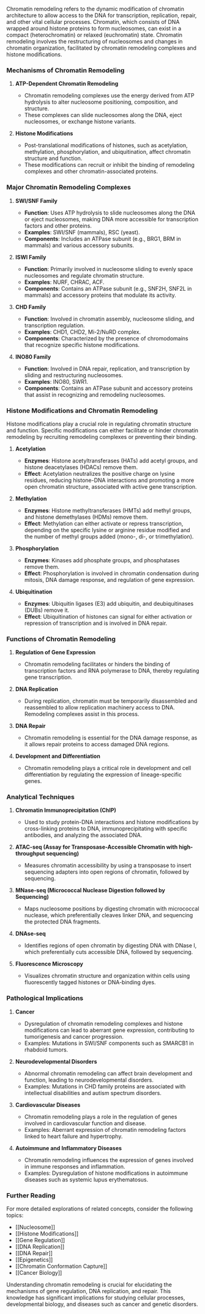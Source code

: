 Chromatin remodeling refers to the dynamic modification of chromatin architecture to allow access to the DNA for transcription, replication, repair, and other vital cellular processes. Chromatin, which consists of DNA wrapped around histone proteins to form nucleosomes, can exist in a compact (heterochromatin) or relaxed (euchromatin) state. Chromatin remodeling involves the restructuring of nucleosomes and changes in chromatin organization, facilitated by chromatin remodeling complexes and histone modifications.

### Mechanisms of Chromatin Remodeling

1. **ATP-Dependent Chromatin Remodeling**
   - Chromatin remodeling complexes use the energy derived from ATP hydrolysis to alter nucleosome positioning, composition, and structure.
   - These complexes can slide nucleosomes along the DNA, eject nucleosomes, or exchange histone variants.

2. **Histone Modifications**
   - Post-translational modifications of histones, such as acetylation, methylation, phosphorylation, and ubiquitination, affect chromatin structure and function.
   - These modifications can recruit or inhibit the binding of remodeling complexes and other chromatin-associated proteins.

### Major Chromatin Remodeling Complexes

1. **SWI/SNF Family**
   - **Function**: Uses ATP hydrolysis to slide nucleosomes along the DNA or eject nucleosomes, making DNA more accessible for transcription factors and other proteins.
   - **Examples**: SWI/SNF (mammals), RSC (yeast).
   - **Components**: Includes an ATPase subunit (e.g., BRG1, BRM in mammals) and various accessory subunits.

2. **ISWI Family**
   - **Function**: Primarily involved in nucleosome sliding to evenly space nucleosomes and regulate chromatin structure.
   - **Examples**: NURF, CHRAC, ACF.
   - **Components**: Contains an ATPase subunit (e.g., SNF2H, SNF2L in mammals) and accessory proteins that modulate its activity.

3. **CHD Family**
   - **Function**: Involved in chromatin assembly, nucleosome sliding, and transcription regulation.
   - **Examples**: CHD1, CHD2, Mi-2/NuRD complex.
   - **Components**: Characterized by the presence of chromodomains that recognize specific histone modifications.

4. **INO80 Family**
   - **Function**: Involved in DNA repair, replication, and transcription by sliding and restructuring nucleosomes.
   - **Examples**: INO80, SWR1.
   - **Components**: Contains an ATPase subunit and accessory proteins that assist in recognizing and remodeling nucleosomes.

### Histone Modifications and Chromatin Remodeling

Histone modifications play a crucial role in regulating chromatin structure and function. Specific modifications can either facilitate or hinder chromatin remodeling by recruiting remodeling complexes or preventing their binding.

1. **Acetylation**
   - **Enzymes**: Histone acetyltransferases (HATs) add acetyl groups, and histone deacetylases (HDACs) remove them.
   - **Effect**: Acetylation neutralizes the positive charge on lysine residues, reducing histone-DNA interactions and promoting a more open chromatin structure, associated with active gene transcription.

2. **Methylation**
   - **Enzymes**: Histone methyltransferases (HMTs) add methyl groups, and histone demethylases (HDMs) remove them.
   - **Effect**: Methylation can either activate or repress transcription, depending on the specific lysine or arginine residue modified and the number of methyl groups added (mono-, di-, or trimethylation).

3. **Phosphorylation**
   - **Enzymes**: Kinases add phosphate groups, and phosphatases remove them.
   - **Effect**: Phosphorylation is involved in chromatin condensation during mitosis, DNA damage response, and regulation of gene expression.

4. **Ubiquitination**
   - **Enzymes**: Ubiquitin ligases (E3) add ubiquitin, and deubiquitinases (DUBs) remove it.
   - **Effect**: Ubiquitination of histones can signal for either activation or repression of transcription and is involved in DNA repair.

### Functions of Chromatin Remodeling

1. **Regulation of Gene Expression**
   - Chromatin remodeling facilitates or hinders the binding of transcription factors and RNA polymerase to DNA, thereby regulating gene transcription.

2. **DNA Replication**
   - During replication, chromatin must be temporarily disassembled and reassembled to allow replication machinery access to DNA. Remodeling complexes assist in this process.

3. **DNA Repair**
   - Chromatin remodeling is essential for the DNA damage response, as it allows repair proteins to access damaged DNA regions.

4. **Development and Differentiation**
   - Chromatin remodeling plays a critical role in development and cell differentiation by regulating the expression of lineage-specific genes.

### Analytical Techniques

1. **Chromatin Immunoprecipitation (ChIP)**
   - Used to study protein-DNA interactions and histone modifications by cross-linking proteins to DNA, immunoprecipitating with specific antibodies, and analyzing the associated DNA.

2. **ATAC-seq (Assay for Transposase-Accessible Chromatin with high-throughput sequencing)**
   - Measures chromatin accessibility by using a transposase to insert sequencing adapters into open regions of chromatin, followed by sequencing.

3. **MNase-seq (Micrococcal Nuclease Digestion followed by Sequencing)**
   - Maps nucleosome positions by digesting chromatin with micrococcal nuclease, which preferentially cleaves linker DNA, and sequencing the protected DNA fragments.

4. **DNAse-seq**
   - Identifies regions of open chromatin by digesting DNA with DNase I, which preferentially cuts accessible DNA, followed by sequencing.

5. **Fluorescence Microscopy**
   - Visualizes chromatin structure and organization within cells using fluorescently tagged histones or DNA-binding dyes.

### Pathological Implications

1. **Cancer**
   - Dysregulation of chromatin remodeling complexes and histone modifications can lead to aberrant gene expression, contributing to tumorigenesis and cancer progression.
   - Examples: Mutations in SWI/SNF components such as SMARCB1 in rhabdoid tumors.

2. **Neurodevelopmental Disorders**
   - Abnormal chromatin remodeling can affect brain development and function, leading to neurodevelopmental disorders.
   - Examples: Mutations in CHD family proteins are associated with intellectual disabilities and autism spectrum disorders.

3. **Cardiovascular Diseases**
   - Chromatin remodeling plays a role in the regulation of genes involved in cardiovascular function and disease.
   - Examples: Aberrant expression of chromatin remodeling factors linked to heart failure and hypertrophy.

4. **Autoimmune and Inflammatory Diseases**
   - Chromatin remodeling influences the expression of genes involved in immune responses and inflammation.
   - Examples: Dysregulation of histone modifications in autoimmune diseases such as systemic lupus erythematosus.

### Further Reading

For more detailed explorations of related concepts, consider the following topics:
- [[Nucleosome]]
- [[Histone Modifications]]
- [[Gene Regulation]]
- [[DNA Replication]]
- [[DNA Repair]]
- [[Epigenetics]]
- [[Chromatin Conformation Capture]]
- [[Cancer Biology]]

Understanding chromatin remodeling is crucial for elucidating the mechanisms of gene regulation, DNA replication, and repair. This knowledge has significant implications for studying cellular processes, developmental biology, and diseases such as cancer and genetic disorders.